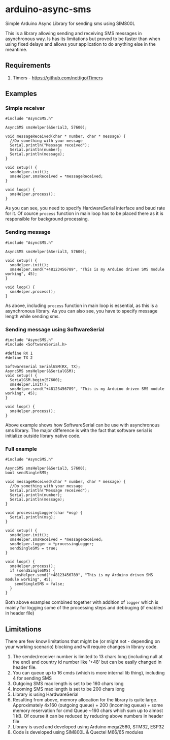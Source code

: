 
# arduino-async-sms
Simple Arduino Async Library for sending sms using SIM800L

This is a library allowing sending and receiving SMS messages in asynchronous way.
Is has its limitations but proved to be faster than when using fixed delays and allows your application to do anything else in the meantime.

## Requirements
1. Timers - https://github.com/nettigo/Timers

## Examples
### Simple receiver

    #include "AsyncSMS.h"
    
    AsyncSMS smsHelper(&Serial3, 57600);
    
    void messageReceived(char * number, char * message) {
      //Do something with your message
      Serial.println("Message received");
      Serial.println(number);
      Serial.println(message);
    }
    
    void setup() {
      smsHelper.init();
      smsHelper.smsReceived = *messageReceived;
    }
    
    void loop() {
      smsHelper.process();
    }
As you can see, you need to specify HardwareSerial interface and baud rate for it.
Of cource `process` function in main loop has to be placed there as it is responsible for background processing.

### Sending message

    #include "AsyncSMS.h"
    
    AsyncSMS smsHelper(&Serial3, 57600);
    
    void setup() {
      smsHelper.init();
      smsHelper.send("+48123456789", "This is my Arduino driven SMS module working", 45);
    }
    
    void loop() {
      smsHelper.process();
    }
As above, including `process` function in main loop is essential, as this is a asynchronous library.
As you can also see, you have to specify message length while sending sms.


### Sending message using SoftwareSerial

    #include "AsyncSMS.h"
    #include <SoftwareSerial.h>

    #define RX 1
    #define TX 2

    SoftwareSerial SerialGSM(RX, TX);
    AsyncSMS smsHelper(&SerialGSM);
    void setup() {
      SerialGSM.begin(57600);
      smsHelper.init();
      smsHelper.send("+48123456789", "This is my Arduino driven SMS module working", 45);
    }

    void loop() {
      smsHelper.process();
    }
Above example shows how SoftwareSerial can be use with asynchronous sms library.
The major difference is with the fact that software serial is initialize outside library native code.

### Full example

    #include "AsyncSMS.h"
    
    AsyncSMS smsHelper(&Serial3, 57600);
    bool sendSingleSMS;
    
    void messageReceived(char * number, char * message) {
      //Do something with your message
      Serial.println("Message received");
      Serial.println(number);
      Serial.println(message);
    }
    
    void processingLogger(char *msg) {
      Serial.println(msg);
    }
    
    void setup() {
      smsHelper.init();
      smsHelper.smsReceived = *messageReceived;
      smsHelper.logger = *processingLogger;
      sendSingleSMS = true;
    }
    
    void loop() {
      smsHelper.process();
      if (sendSingleSMS) { 
        smsHelper.send("+48123456789", "This is my Arduino driven SMS module working", 45);
        sendSingleSMS = false;
      }
    }

Both above examples combined together with addition of `logger` which is mainly for logging some of the processing steps and debbuging (if enabled in header file)

## Limitations
There are few know limitations that might be (or might not - depending on your working scenario) blocking and will require changes in library code.
1. The sender/receiver number is limited to 13 chars long (including null at the end) and country id number like '+48' but can be easily changed in header file.
2. You can queue up to 16 cmds (which is more internal lib thing), including 4 for sending SMS
3. Outgoing SMS max length is set to be 160 chars long
4. Incoming SMS max length is set to be 200 chars long
5. Library is using HardwareSerial
6. Resulting from above, memory allocation for the library is quite large. Approximately 4x160 (outgoing queue) + 200 (incoming queue) + some memory reservation for cmd Queue ~160 chars which sum up to almost 1 kB. Of course it can be reduced by reducing above numbers in header file
7. Library is used and developed using Arduino mega2560, STM32, ESP32
8. Code is developed using SIM800L & Quectel M66/65 modules

